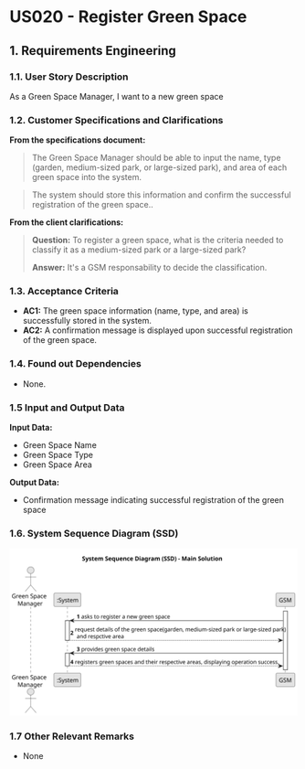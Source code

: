 # US020 - Register Green Space


## 1. Requirements Engineering

### 1.1. User Story Description

As a Green Space Manager, I want to a new green space

### 1.2. Customer Specifications and Clarifications 

**From the specifications document:**
> The Green Space Manager should be able to input the name, type (garden, medium-sized park, or large-sized park), and area of each green space into the system.

> The system should store this information and confirm the successful registration of the green space..

**From the client clarifications:**

> **Question:**
To register a green space, what is the criteria needed to classify it as a medium-sized park or a large-sized park?
>
> **Answer:** It's a GSM responsability to decide the classification.

### 1.3. Acceptance Criteria

* **AC1:** The green space information (name, type, and area) is successfully stored in the system.
* **AC2:** A confirmation message is displayed upon successful registration of the green space.
### 1.4. Found out Dependencies

* None.

### 1.5 Input and Output Data

**Input Data:**

* Green Space Name
* Green Space Type
* Green Space Area

**Output Data:**

* Confirmation message indicating successful registration of the green space

### 1.6. System Sequence Diagram (SSD)

![System Sequence Diagram](svg/us020-system-sequence-diagram-main-solution.svg)

### 1.7 Other Relevant Remarks

* None
